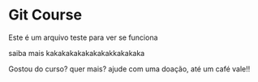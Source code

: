 # Git Course

Este é um arquivo teste para ver se funciona

saiba mais kakakakakakakakakkakakaka

Gostou do curso? quer mais? ajude com uma doação, até um café vale!!